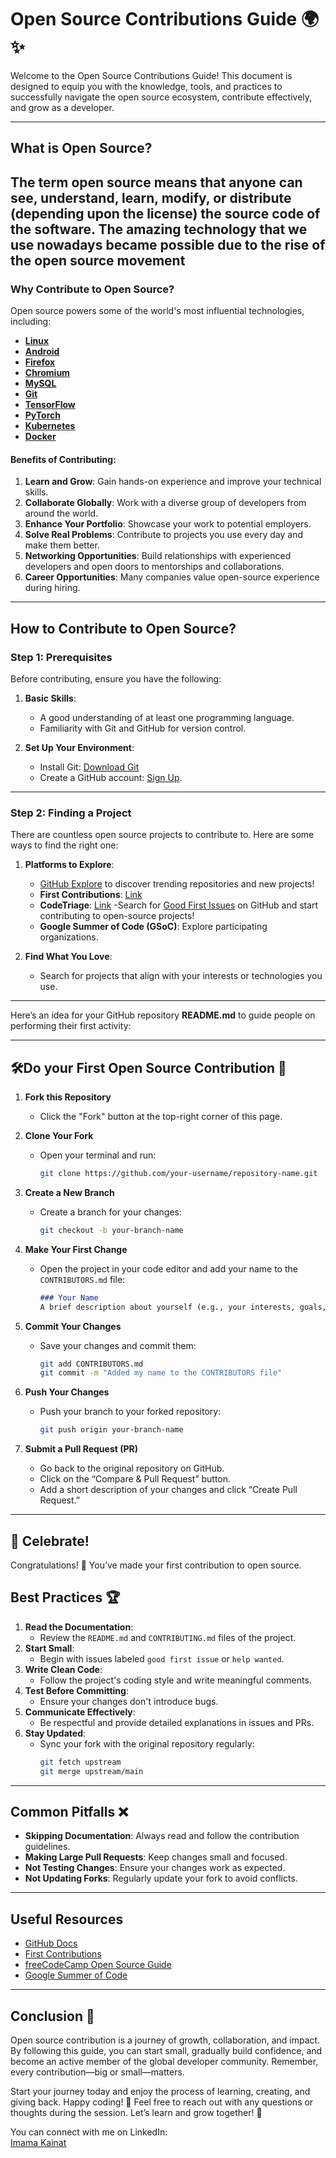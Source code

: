 
# Open Source Contributions Guide 🌍✨

Welcome to the Open Source Contributions Guide! This document is designed to equip you with the knowledge, tools, and practices to successfully navigate the open source ecosystem, contribute effectively, and grow as a developer.  

---

## What is Open Source?

The term open source means that anyone can see, understand, learn, modify, or distribute (depending upon the license) the source code of the software. The amazing technology that we use nowadays became possible due to the rise of the open source movement
---

### Why Contribute to Open Source?

Open source powers some of the world's most influential technologies, including:

- [**Linux**](https://www.kernel.org/)
- [**Android**](https://www.android.com/)
- [**Firefox**](https://www.mozilla.org/en-US/firefox/new/)
- [**Chromium**](https://www.chromium.org/)
- [**MySQL**](https://www.mysql.com/)
- [**Git**](https://git-scm.com/)
- [**TensorFlow**](https://www.tensorflow.org/)
- [**PyTorch**](https://pytorch.org/)
- [**Kubernetes**](https://kubernetes.io/)
- [**Docker**](https://www.docker.com/)

#### Benefits of Contributing:

1. **Learn and Grow**: Gain hands-on experience and improve your technical skills.
2. **Collaborate Globally**: Work with a diverse group of developers from around the world.
3. **Enhance Your Portfolio**: Showcase your work to potential employers.
4. **Solve Real Problems**: Contribute to projects you use every day and make them better.
5. **Networking Opportunities**: Build relationships with experienced developers and open doors to mentorships and collaborations.
6. **Career Opportunities**: Many companies value open-source experience during hiring.

---

## How to Contribute to Open Source?

### Step 1: Prerequisites

Before contributing, ensure you have the following:

1. **Basic Skills**:
   - A good understanding of at least one programming language.
   - Familiarity with Git and GitHub for version control.

2. **Set Up Your Environment**:
   - Install Git: [Download Git](https://git-scm.com/)
   - Create a GitHub account: [Sign Up](https://github.com/).

---

### Step 2: Finding a Project

There are countless open source projects to contribute to. Here are some ways to find the right one:

1. **Platforms to Explore**:
   - [GitHub Explore](https://github.com/explore) to discover trending repositories and new projects!
   - **First Contributions**: [Link](https://firstcontributions.github.io/)
   - **CodeTriage**: [Link](https://www.codetriage.com/)
   -Search for [Good First Issues](https://github.com/issues?q=is%3Aissue+is%3Aopen+label%3A%22good+first+issue%22) on GitHub and start contributing to open-source projects!
   - **Google Summer of Code (GSoC)**: Explore participating organizations.

2. **Find What You Love**:
   - Search for projects that align with your interests or technologies you use.

---


Here’s an idea for your GitHub repository **README.md** to guide people on performing their first activity:

---



## 🛠️Do your First Open Source Contribution  🎉

1. **Fork this  Repository**  
   - Click the "Fork" button at the top-right corner of this page.  

2. **Clone Your Fork**  
   - Open your terminal and run:  
     ```bash
     git clone https://github.com/your-username/repository-name.git
     ```  

3. **Create a New Branch**  
   - Create a branch for your changes:  
     ```bash
     git checkout -b your-branch-name
     ```  

4. **Make Your First Change**  
   - Open the project in your code editor and add your name to the `CONTRIBUTORS.md` file:  
     ```markdown
     ### Your Name  
     A brief description about yourself (e.g., your interests, goals, or something fun about you!).  
     ```  

5. **Commit Your Changes**  
   - Save your changes and commit them:  
     ```bash
     git add CONTRIBUTORS.md  
     git commit -m "Added my name to the CONTRIBUTORS file"  
     ```  

6. **Push Your Changes**  
   - Push your branch to your forked repository:  
     ```bash
     git push origin your-branch-name
     ```  

7. **Submit a Pull Request (PR)**  
   - Go back to the original repository on GitHub.  
   - Click on the “Compare & Pull Request” button.  
   - Add a short description of your changes and click “Create Pull Request.”  

---

## 🎉 Celebrate!  

Congratulations! 🎉 You’ve made your first contribution to open source. 


## Best Practices 🏆

1. **Read the Documentation**:
   - Review the `README.md` and `CONTRIBUTING.md` files of the project.
2. **Start Small**:
   - Begin with issues labeled `good first issue` or `help wanted`.
3. **Write Clean Code**:
   - Follow the project's coding style and write meaningful comments.
4. **Test Before Committing**:
   - Ensure your changes don't introduce bugs.
5. **Communicate Effectively**:
   - Be respectful and provide detailed explanations in issues and PRs.
6. **Stay Updated**:
   - Sync your fork with the original repository regularly:
     ```bash
     git fetch upstream
     git merge upstream/main
     ```

---

## Common Pitfalls ❌

- **Skipping Documentation**: Always read and follow the contribution guidelines.
- **Making Large Pull Requests**: Keep changes small and focused.
- **Not Testing Changes**: Ensure your changes work as expected.
- **Not Updating Forks**: Regularly update your fork to avoid conflicts.

---

## Useful Resources

- [GitHub Docs](https://docs.github.com/)
- [First Contributions](https://firstcontributions.github.io/)
- [freeCodeCamp Open Source Guide](https://www.freecodecamp.org/news/how-to-contribute-to-open-source/)
- [Google Summer of Code](https://summerofcode.withgoogle.com/)

---

## Conclusion 🏁

Open source contribution is a journey of growth, collaboration, and impact. By following this guide, you can start small, gradually build confidence, and become an active member of the global developer community. Remember, every contribution—big or small—matters. 

Start your journey today and enjoy the process of learning, creating, and giving back. Happy coding! 🎉
Feel free to reach out with any questions or thoughts during the session. Let’s learn and grow together! 🎉

You can connect with me on LinkedIn:  
[Imama Kainat](https://www.linkedin.com/in/imama-kainat/)
